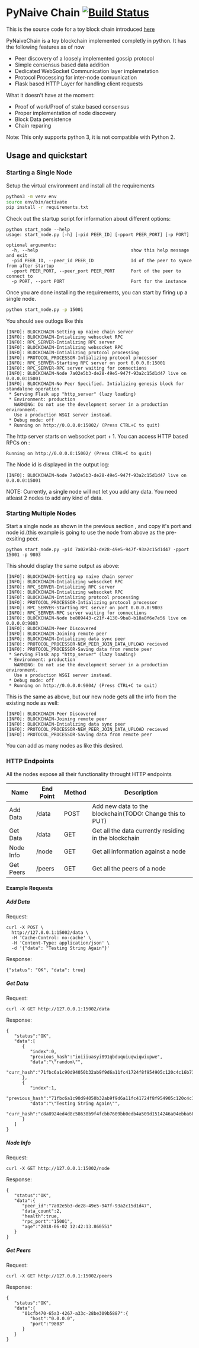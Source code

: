# PyNaive Chain [![Build Status](https://travis-ci.org/avneesh91/pynaive_chain.svg?branch=master)](https://travis-ci.org/avneesh91/pynaive_chain)
This is the source code for a toy block chain introduced <a href="https://technokeeda.com/programming/python-blockchain-implementation-toy/" target="_blank">here</a>

PyNaiveChain is a toy blockchain implemented completly in python. It has the following features as of now
   - Peer discovery of a loosely implemented gossip protocol
   - Simple consensus based data addition
   - Dedicated WebSocket Communication layer implemetation
   - Protocol Processing for inter-node comuunication
   - Flask based HTTP Layer for handling client requests

What it doesn't have at the moment:
   - Proof of work/Proof of stake based consensus
   - Proper implementation of node discovery
   - Block Data persistence
   - Chain reparing

Note: This only supports python 3, it is not compatible with Python 2.

## Usage and quickstart

### Starting a Single Node
Setup the virtual environment and install all the requirements
```sh
python3 -m venv env
source env/bin/activate
pip install -r requirements.txt
```

Check out the startup script for information about different options:
```
python start_node --help
usage: start_node.py [-h] [-pid PEER_ID] [-pport PEER_PORT] [-p PORT]

optional arguments:
  -h, --help                                   show this help message and exit
  -pid PEER_ID, --peer_id PEER_ID              Id of the peer to synce from after startup
  -pport PEER_PORT, --peer_port PEER_PORT      Port of the peer to connect to
  -p PORT, --port PORT                         Port for the instance
```

Once you are done installing the requirements, you can start by firing up a single node.
```sh
python start_node.py -p 15001
```

You should see outlogs like this
```
[INFO]: BLOCKCHAIN-Setting up naive chain server
[INFO]: BLOCKCHAIN-Intializing websocket RPC
[INFO]: RPC_SERVER-Intializing RPC server
[INFO]: BLOCKCHAIN-Intializing websocket RPC
[INFO]: BLOCKCHAIN-Intializing protocol processing
[INFO]: PROTOCOL_PROCESSOR-Intializing protocol processor
[INFO]: RPC_SERVER-Starting RPC server on port 0.0.0.0:15001
[INFO]: RPC_SERVER-RPC server waiting for connections
[INFO]: BLOCKCHAIN-Node 7a02e5b3-de28-49e5-947f-93a2c15d1d47 live on 0.0.0.0:15001
[INFO]: BLOCKCHAIN-No Peer Specified. Intializing genesis block for standalone operation
 * Serving Flask app "http_server" (lazy loading)
 * Environment: production
   WARNING: Do not use the development server in a production environment.
   Use a production WSGI server instead.
 * Debug mode: off
 * Running on http://0.0.0.0:15002/ (Press CTRL+C to quit)
```
The http server starts on websocket port + 1. You can access HTTP based RPCs on :
```
Running on http://0.0.0.0:15002/ (Press CTRL+C to quit)
```

 The Node id is displayed in the output log:
 ```
 [INFO]: BLOCKCHAIN-Node 7a02e5b3-de28-49e5-947f-93a2c15d1d47 live on 0.0.0.0:15001
 ```

NOTE: Currently, a single node will not let you add any data. You need atleast 2 nodes to add any kind of data.

 ### Starting Multiple Nodes

Start a single node as shown in the previous section , and copy it's port and node id.(this example is going to use the node from above as the pre-exsiting peer.
```
python start_node.py -pid 7a02e5b3-de28-49e5-947f-93a2c15d1d47 -pport 15001 -p 9803
```

This should display the same output as above:
```
[INFO]: BLOCKCHAIN-Setting up naive chain server
[INFO]: BLOCKCHAIN-Intializing websocket RPC
[INFO]: RPC_SERVER-Intializing RPC server
[INFO]: BLOCKCHAIN-Intializing websocket RPC
[INFO]: BLOCKCHAIN-Intializing protocol processing
[INFO]: PROTOCOL_PROCESSOR-Intializing protocol processor
[INFO]: RPC_SERVER-Starting RPC server on port 0.0.0.0:9803
[INFO]: RPC_SERVER-RPC server waiting for connections
[INFO]: BLOCKCHAIN-Node be809443-c21f-4130-9ba8-b18a8f6e7e56 live on 0.0.0.0:9803
[INFO]: BLOCKCHAIN-Peer Discovered
[INFO]: BLOCKCHAIN-Joining remote peer
[INFO]: BLOCKCHAIN-Intializing data sync peer
[INFO]: PROTOCOL_PROCESSOR-NEW_PEER_JOIN_DATA_UPLOAD recieved
[INFO]: PROTOCOL_PROCESSOR-Saving data from remote peer
 * Serving Flask app "http_server" (lazy loading)
 * Environment: production
   WARNING: Do not use the development server in a production environment.
   Use a production WSGI server instead.
 * Debug mode: off
 * Running on http://0.0.0.0:9804/ (Press CTRL+C to quit)
```

This is the same as above, but our new node gets all the info from the existing node as well:
```
[INFO]: BLOCKCHAIN-Peer Discovered
[INFO]: BLOCKCHAIN-Joining remote peer
[INFO]: BLOCKCHAIN-Intializing data sync peer
[INFO]: PROTOCOL_PROCESSOR-NEW_PEER_JOIN_DATA_UPLOAD recieved
[INFO]: PROTOCOL_PROCESSOR-Saving data from remote peer
```

You can add as many nodes as like this desired.
### HTTP Endpoints
All the nodes expose all their functionality throught HTTP endpoints

Name | End Point| Method | Description |
| ------ | ------ | ------ |------ |
Add Data | /data | POST | Add new data to the blockchain(TODO: Change this to PUT) |
Get Data | /data | GET | Get all the data currently residing in the blockchain |
Node Info| /node | GET | Get all information against a node |
Get Peers| /peers | GET | Get all the peers of a node |

#### Example Requests

##### Add Data

Request:
```
curl -X POST \
  http://127.0.0.1:15002/data \
  -H 'Cache-Control: no-cache' \
  -H 'Content-Type: application/json' \
  -d '{"data": "Testing String Again"}'
```
Response:
```
{"status": "OK", "data": true}
```

##### Get Data

Request:
```
curl -X GET http://127.0.0.1:15002/data
```
Response:
```
{
   "status":"OK",
   "data":[
      {
         "index":0,
         "previous_hash":"ioiiiuasyi891qbduquiuqwiqwiupwe",
         "data":"\"random\"",
         "curr_hash":"71fbc6a1c90d94050b32ab9f9d6a11fc41724f8f954905c120c4c16b71f1f80f"
      },
      {
         "index":1,
         "previous_hash":"71fbc6a1c90d94050b32ab9f9d6a11fc41724f8f954905c120c4c16b71f1f80f",
         "data":"\"Testing String Again\"",
         "curr_hash":"c8a8924ed4d8c58638b9f4fcbb7609bb0edb4a509d1514246a04ebba680d5a1f"
      }
   ]
}
```

##### Node Info
Request:
```
curl -X GET http://127.0.0.1:15002/node
```

Response:
```
{
   "status":"OK",
   "data":{
      "peer_id":"7a02e5b3-de28-49e5-947f-93a2c15d1d47",
      "data_count":2,
      "health":true,
      "rpc_port":"15001",
      "age":"2018-06-02 12:42:13.860551"
   }
}
```

##### Get Peers
Request:
```
curl -X GET http://127.0.0.1:15002/peers
```

Response:
```
{
   "status":"OK",
   "data":{
      "01cfb470-65a3-4267-a33c-28be309b5887":{
         "host":"0.0.0.0",
         "port":"9803"
      }
   }
}
```

